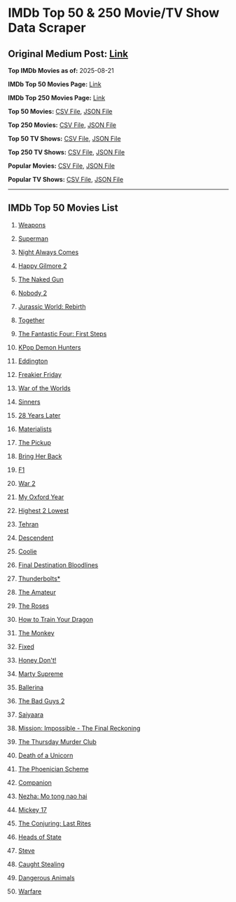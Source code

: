 # IMDb Top 50 & 250 Movie/TV Show Data Scraper

## Original Medium Post: [Link](https://medium.com/@nishantsahoo/which-movie-should-i-watch-5c83a3c0f5b1)

**Top IMDb Movies as of:** 2025-08-21

**IMDb Top 50 Movies Page:** [Link](https://www.imdb.com/search/title/?title_type=feature&release_date=2025-01-01,2025-12-31)

**IMDb Top 250 Movies Page:** [Link](https://www.imdb.com/chart/top/)

**Top 50 Movies:** [CSV File](/data/top50/movies.csv), [JSON File](/data/top50/movies.json)

**Top 250 Movies:** [CSV File](/data/top250/movies.csv), [JSON File](/data/top250/movies.json)

**Top 50 TV Shows:** [CSV File](/data/top50/shows.csv), [JSON File](/data/top50/shows.json)

**Top 250 TV Shows:** [CSV File](/data/top250/shows.csv), [JSON File](/data/top250/shows.json)

**Popular Movies:** [CSV File](/data/popular/movies.csv), [JSON File](/data/popular/movies.json)

**Popular TV Shows:** [CSV File](/data/popular/shows.csv), [JSON File](/data/popular/shows.json)

---

## IMDb Top 50 Movies List

1. [Weapons](https://www.imdb.com/title/tt26581740/)

2. [Superman](https://www.imdb.com/title/tt5950044/)

3. [Night Always Comes](https://www.imdb.com/title/tt31567422/)

4. [Happy Gilmore 2](https://www.imdb.com/title/tt31868189/)

5. [The Naked Gun](https://www.imdb.com/title/tt3402138/)

6. [Nobody 2](https://www.imdb.com/title/tt28996126/)

7. [Jurassic World: Rebirth](https://www.imdb.com/title/tt31036941/)

8. [Together](https://www.imdb.com/title/tt31184028/)

9. [The Fantastic Four: First Steps](https://www.imdb.com/title/tt10676052/)

10. [KPop Demon Hunters](https://www.imdb.com/title/tt14205554/)

11. [Eddington](https://www.imdb.com/title/tt31176520/)

12. [Freakier Friday](https://www.imdb.com/title/tt31956415/)

13. [War of the Worlds](https://www.imdb.com/title/tt13186306/)

14. [Sinners](https://www.imdb.com/title/tt31193180/)

15. [28 Years Later](https://www.imdb.com/title/tt10548174/)

16. [Materialists](https://www.imdb.com/title/tt30253473/)

17. [The Pickup](https://www.imdb.com/title/tt30445556/)

18. [Bring Her Back](https://www.imdb.com/title/tt32246771/)

19. [F1](https://www.imdb.com/title/tt16311594/)

20. [War 2](https://www.imdb.com/title/tt27425164/)

21. [My Oxford Year](https://www.imdb.com/title/tt4978342/)

22. [Highest 2 Lowest](https://www.imdb.com/title/tt31194612/)

23. [Tehran](https://www.imdb.com/title/tt21818782/)

24. [Descendent](https://www.imdb.com/title/tt35521703/)

25. [Coolie](https://www.imdb.com/title/tt27441481/)

26. [Final Destination Bloodlines](https://www.imdb.com/title/tt9619824/)

27. [Thunderbolts\*](https://www.imdb.com/title/tt20969586/)

28. [The Amateur](https://www.imdb.com/title/tt0899043/)

29. [The Roses](https://www.imdb.com/title/tt31973693/)

30. [How to Train Your Dragon](https://www.imdb.com/title/tt26743210/)

31. [The Monkey](https://www.imdb.com/title/tt27714946/)

32. [Fixed](https://www.imdb.com/title/tt8785038/)

33. [Honey Don't!](https://www.imdb.com/title/tt30645201/)

34. [Marty Supreme](https://www.imdb.com/title/tt32916440/)

35. [Ballerina](https://www.imdb.com/title/tt7181546/)

36. [The Bad Guys 2](https://www.imdb.com/title/tt30017619/)

37. [Saiyaara](https://www.imdb.com/title/tt28037987/)

38. [Mission: Impossible - The Final Reckoning](https://www.imdb.com/title/tt9603208/)

39. [The Thursday Murder Club](https://www.imdb.com/title/tt12001534/)

40. [Death of a Unicorn](https://www.imdb.com/title/tt28443655/)

41. [The Phoenician Scheme](https://www.imdb.com/title/tt30840798/)

42. [Companion](https://www.imdb.com/title/tt26584495/)

43. [Nezha: Mo tong nao hai](https://www.imdb.com/title/tt34956443/)

44. [Mickey 17](https://www.imdb.com/title/tt12299608/)

45. [The Conjuring: Last Rites](https://www.imdb.com/title/tt22898462/)

46. [Heads of State](https://www.imdb.com/title/tt13357520/)

47. [Steve](https://www.imdb.com/title/tt32985279/)

48. [Caught Stealing](https://www.imdb.com/title/tt1493274/)

49. [Dangerous Animals](https://www.imdb.com/title/tt32299316/)

50. [Warfare](https://www.imdb.com/title/tt31434639/)
